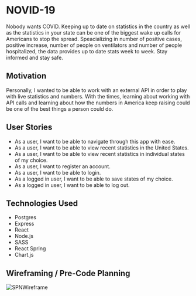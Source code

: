 # NOVID-19
Nobody wants COVID. Keeping up to date on statistics in the country as well as the statistics in your state can be one of the biggest wake up calls for Americans to stop the spread. Speacializing in number of positive cases, positive increase, number of people on ventilators and number of people hospitalized, the data provides up to date stats week to week. Stay informed and stay safe. 

## Motivation
Personally, I wanted to be able to work with an external API in order to play with live statistics and numbers. With the times, learning about working with API calls and learning about how the numbers in America keep raising could be one of the best things a person could do. 

## User Stories
- As a user, I want to be able to navigate through this app with ease.
- As a user, I want to be able to view recent statistics in the United States.
- As a user, I want to be able to view recent statistics in individual states of my choice.
- As a user, I want to register an account.
- As a user, I want to be able to login.
- As a logged in user, I want to be able to save states of my choice.
- As a logged in user, I want to be able to log out. 

## Technologies Used
- Postgres
- Express
- React
- Node.js
- SASS
- React Spring
- Chart.js

## Wireframing / Pre-Code Planning

![SPNWireframe](public/images/wireframe/SPNWireframe.png)
